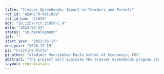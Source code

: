 ```yaml
---
title: "Crescer Aprendendo; Impact on Teachers and Parents"
rct_id: "AEARCTR-0011059"
rct_id_num: "11059"
doi: "10.1257/rct.11059-1.0"
date: "2023-03-14"
status: "in_development"
jel: ""
start_year: "2023-03-13"
end_year: "2023-12-15"
pi: "Cristine Pinto"
pi_other: "Vladimir PonczekSao Paulo School of Economics, FGV"
abstract: "The project will evaluate the Crescer Aprendendo program created and developed by the United Way NGO. It is an early-childhood intervention that teaches parents and teachers important tools to foment children's cognitive and socio-emotional skills. We plan to conduct a pilot randomized control trial to investigate whether the program is capable of changing teachers' and parents' beliefs toward the relevance of the quality the parents spend with their children during early childhood.. Moreover, we plan to analyze whether the program changes parents' time invested in activities to develop kids' abilities. The evaluation will focus four to five year-old children. We developed specific questionnaires to elicit the beliefs and to gather data on parents' time use. The evaluation will be conducted in 20 preschools in Sobral, a municipality in Ceará State in Brazil. We plan to conduct baseline and end line field works at the beginning and the end of 2023 school year, respectively. Ten schools will be randomly selected to implement the program for seven months in 2023. We plan to randomly select two classes in each school and interview the teachers and three parents of children in each class. In the end, we will have a sample of 40 teachers and  120 parents.  "
layout: registration
---
```


